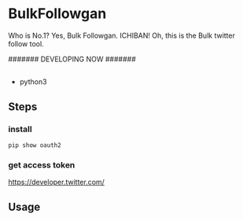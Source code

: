 # BulkFollowgan
Who is No.1? Yes, Bulk Followgan. ICHIBAN!
Oh, this is the Bulk twitter follow tool.

####### DEVELOPING NOW #######

## 
* python3

## Steps

### install
```
pip show oauth2
```

### get access token
https://developer.twitter.com/

## Usage

